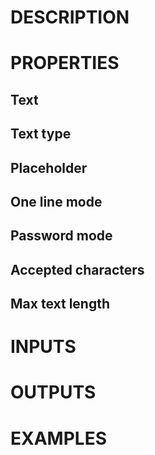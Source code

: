 # DESCRIPTION

# PROPERTIES

## Text

## Text type

## Placeholder

## One line mode

## Password mode

## Accepted characters

## Max text length

# INPUTS

# OUTPUTS

# EXAMPLES
